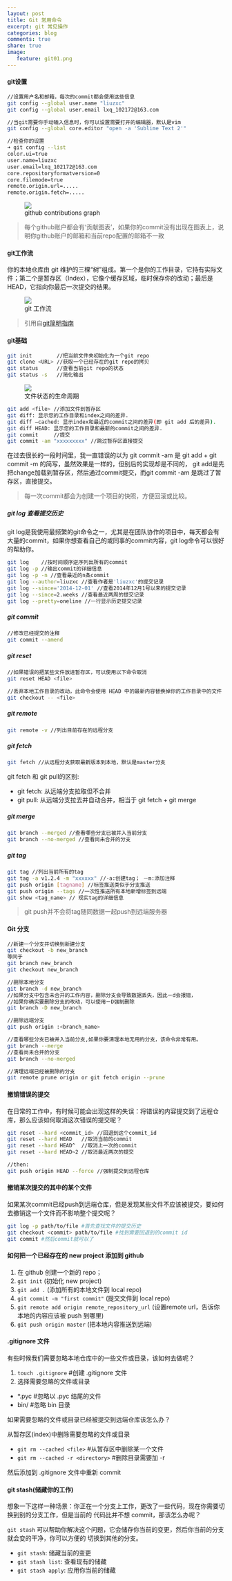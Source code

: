 ```yaml
---
layout: post
title: Git 常用命令
excerpt: git 常见操作
categories: blog
comments: true
share: true
image:
   feature: git01.png
---
```


#### git设置

```bash
//设置用户名和邮箱，每次的commit都会使用这些信息
git config --global user.name "liuzxc"
git config --global user.email lxq_102172@163.com

//当git需要你手动输入信息时，你可以设置需要打开的编辑器，默认是vim
git config --global core.editor "open -a 'Sublime Text 2'"

//检查你的设置
➜ git config --list
color.ui=true
user.name=liuzxc
user.email=lxq_102172@163.com
core.repositoryformatversion=0
core.filemode=true
remote.origin.url=.....
remote.origin.fetch=.....
```

<figure>
    <img src="/images/github-contribution.png">
    <figcaption>github contributions graph</figcaption>
</figure>

> 每个github账户都会有‘贡献图表’，如果你的commit没有出现在图表上，说明你github账户的邮箱和当前repo配置的邮箱不一致

#### git工作流

你的本地仓库由 git 维护的三棵“树”组成。第一个是你的工作目录，它持有实际文件；第二个是暂存区（Index），它像个缓存区域，临时保存你的改动；最后是 HEAD，它指向你最后一次提交的结果。
<figure>
    <img src="/images/git_workflow.png">
    <figcaption>git 工作流</figcaption>
</figure>

> 引用自[git简明指南](http://rogerdudler.github.io/git-guide/index.zh.html)

#### git基础

```bash
git init        //把当前文件夹初始化为一个git repo
git clone <URL> //获取一个已经存在的git repo的拷贝
git status      //查看当前git repo的状态
git status -s   //简化输出
```

<figure>
    <img src="/images/git_status_lifecycle.png">
    <figcaption>文件状态的生命周期</figcaption>
</figure>

```bash
git add <file> //添加文件到暂存区
git diff: 显示您的工作目录和index之间的差异.
git diff –cached: 显示index和最近的commit之间的差异(即 git add 后的差异).
git diff HEAD: 显示您的工作目录和最新的commit之间的差异.
git commit     //提交
git commit -am "xxxxxxxxx" //跳过暂存区直接提交
```

在过去很长的一段时间里，我一直错误的以为 git commit -am 是 git add + git commit -m 的简写，虽然效果是一样的，但别后的实现却是不同的，
git add是先把change加载到暂存区，然后通过commit提交，而git commit -am 是跳过了暂存区，直接提交。

> 每一次commit都会为创建一个项目的快照，方便回滚或比较。

##### git log 查看提交历史

git log是我使用最频繁的git命令之一，尤其是在团队协作的项目中，每天都会有大量的commit，如果你想查看自己的或同事的commit内容，git log命令可以很好的帮助你。


```bash
git log    //按时间顺序逆序列出所有的commit
git log -p //输出commit的详细信息
git log -p -n //查看最近的n条commit
git log --author=liuzxc //查看作者是'liuzxc'的提交记录
git log --since='2014-12-01' //查看2014年12月1号以来的提交记录
git log --since=2.weeks //查看最近两周的提交记录
git log --pretty=oneline //一行显示历史提交记录
```

##### git commit

```bash
//修改已经提交的注释
git commit --amend
```

##### git reset

```bash
//如果错误的把某些文件放进暂存区，可以使用以下命令取消
git reset HEAD <file>

//丢弃本地工作目录的改动，此命令会使用 HEAD 中的最新内容替换掉你的工作目录中的文件
git checkout -- <file>
```

##### git remote

```bash
git remote -v //列出目前存在的远程分支
```

##### git fetch

```bash
git fetch //从远程分支获取最新版本到本地，默认是master分支
```

git fetch 和 git pull的区别:

* git fetch: 从远端分支拉取但不合并
* git pull:  从远端分支拉去并自动合并，相当于 git fetch + git merge

##### git merge

```bash
git branch --merged //查看哪些分支已被并入当前分支
git branch --no-merged //查看尚未合并的分支
```

##### git tag

```bash
git tag //列出当前所有的tag
git tag -a v1.2.4 -m "xxxxxx" //-a:创建tag； －m:添加注释
git push origin [tagname] //标签推送类似于分支推送
git push origin --tags //一次性推送所有本地新增标签到远端
git show <tag_name> // 现实tag的详细信息
```

> git push并不会将tag随同数据一起push到远端服务器

#### Git 分支

```bash
//新建一个分支并切换到新建分支
git checkout -b new_branch
等同于
git branch new_branch
git checkout new_branch

//删除本地分支
git branch -d new_branch
//如果分支中包含未合并的工作内容，删除分支会导致数据丢失，因此－d会报错，
//如果你确实要删除分支的改动，可以使用－D强制删除
git branch -D new_branch

//删除远端分支
git push origin :<branch_name>

//查看哪些分支已被并入当前分支,如果你要清理本地无用的分支，该命令非常有用。
git branch --merge
//查看尚未合并的分支
git branch --no-merged

//清理远端已经被删除的分支
git remote prune origin or git fetch origin --prune
```

#### 撤销错误的提交

在日常的工作中，有时候可能会出现这样的失误：将错误的内容提交到了远程仓库，那么应该如何取消这次错误的提交呢？

```bash
git reset --hard <commit_id> //回退到这个commit_id
git reset --hard HEAD   //取消当前的commit
git reset --hard HEAD^  //取消上一次的commit
git reset --hard HEAD~2 //取消最近两次的提交

//then:
git push origin HEAD --force //强制提交到远程仓库
```

#### 撤销某次提交的其中的某个文件

如果某次commit已经push到远端仓库，但是发现某些文件不应该被提交，要如何去撤销这一个文件而不影响整个提交呢？

```bash
git log -p path/to/file #首先查找文件的提交历史
git checkout <commit> path/to/file #找到需要回退到的commit id
git commit #然后commit就可以了
```

#### 如何把一个已经存在的 new project 添加到 github

1. 在 github 创建一个新的 repo；
2. `git init` (初始化 new project)
3. `git add .` (添加所有的本地文件到 local repo)
4. `git commit -m "first commit"` (提交文件到 local repo)
5. `git remote add origin remote_repository_url` (设置remote url，告诉你本地的内容应该被 push 到哪里)
6. `git push origin master` (把本地内容推送到远端)

#### .gitignore 文件

有些时候我们需要忽略本地仓库中的一些文件或目录，该如何去做呢？

1. `touch .gitignore` #创建 .gitignore 文件
2. 选择需要忽略的文件或目录

* *.pyc #忽略以 .pyc 结尾的文件
* bin/  #忽略 bin 目录

如果需要忽略的文件或目录已经被提交到远端仓库该怎么办？

从暂存区(index)中删除需要忽略的文件或目录

* `git rm --cached <file>` #从暂存区中删除某一个文件
* `git rm --cached -r <directory>` #删除目录需要加 -r

然后添加到 .gitignore 文件中重新 commit

#### git stash(储藏你的工作)

想象一下这样一种场景：你正在一个分支上工作，更改了一些代码，现在你需要切换到别的分支工作，但是当前的
代码比并不想 commit，那该怎么办呢？

`git stash` 可以帮助你解决这个问题，它会储存你当前的变更，然后你当前的分支就会变的干净，你可以方便的
切换到其他的分支。

* `git stash`: 储藏当前的变更
* `git stash list`: 查看现有的储藏
* `git stash apply`: 应用你当前的储藏
